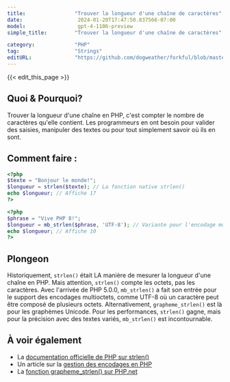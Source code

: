 ```yaml
---
title:                "Trouver la longueur d'une chaîne de caractères"
date:                  2024-01-20T17:47:50.837566-07:00
model:                 gpt-4-1106-preview
simple_title:         "Trouver la longueur d'une chaîne de caractères"

category:             "PHP"
tag:                  "Strings"
editURL:              "https://github.com/dogweather/forkful/blob/master/content/fr/php/finding-the-length-of-a-string.md"
---
```


{{< edit_this_page >}}

## Quoi & Pourquoi?
Trouver la longueur d'une chaîne en PHP, c'est compter le nombre de caractères qu'elle contient. Les programmeurs en ont besoin pour valider des saisies, manipuler des textes ou pour tout simplement savoir où ils en sont.

## Comment faire :
```PHP
<?php
$texte = "Bonjour le monde!";
$longueur = strlen($texte); // La fonction native strlen()
echo $longueur; // Affiche 17
?>
```

```PHP
<?php
$phrase = "Vive PHP 8!";
$longueur = mb_strlen($phrase, 'UTF-8'); // Variante pour l'encodage multibyte
echo $longueur; // Affiche 10
?>
```

## Plongeon
Historiquement, `strlen()` était LA manière de mesurer la longueur d'une chaîne en PHP. Mais attention, `strlen()` compte les octets, pas les caractères. Avec l'arrivée de PHP 5.0.0, `mb_strlen()` a fait son entrée pour le support des encodages multioctets, comme UTF-8 où un caractère peut être composé de plusieurs octets. Alternativement, `grapheme_strlen()` est là pour les graphèmes Unicode. Pour les performances, `strlen()` gagne, mais pour la précision avec des textes variés, `mb_strlen()` est incontournable.

## À voir également
- La [documentation officielle de PHP sur strlen()](https://www.php.net/manual/fr/function.strlen.php)
- Un article sur la [gestion des encodages en PHP](https://www.php.net/manual/fr/mbstring.supported-encodings.php)
- La [fonction grapheme_strlen() sur PHP.net](https://www.php.net/manual/fr/function.grapheme-strlen.php)
